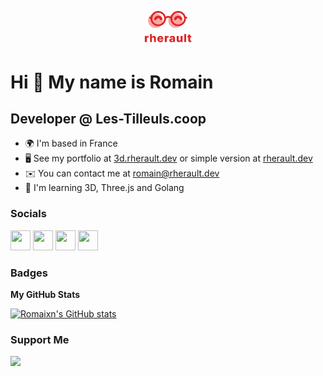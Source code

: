 <p align="center">
  <img src="https://github.com/Romaixn/Romaixn/blob/master/assets/img/Logo%20avec%20typo.png" width="15%">
</p>

Hi 👋 My name is Romain
=======================

Developer @ Les-Tilleuls.coop
-----------------------------

*   🌍  I'm based in France
*   🖥️  See my portfolio at [3d.rherault.dev](https://3d.rherault.dev) or simple version at [rherault.dev](https://rherault.dev)
*   ✉️  You can contact me at [romain@rherault.dev](mailto:romain@rherault.dev)
*   🧠  I'm learning 3D, Three.js and Golang                 

### Socials
                  
<p align="left"> <a href="https://www.dev.to/romaixn" target="_blank" rel="noreferrer"><img src="https://raw.githubusercontent.com/danielcranney/readme-generator/main/public/icons/socials/devdotto.svg" width="32" height="32" /></a> <a href="https://www.github.com/Romaixn" target="_blank" rel="noreferrer"><img src="https://raw.githubusercontent.com/danielcranney/readme-generator/main/public/icons/socials/github.svg" width="32" height="32" /></a> <a href="https://www.linkedin.com/in/rherault" target="_blank" rel="noreferrer"><img src="https://raw.githubusercontent.com/danielcranney/readme-generator/main/public/icons/socials/linkedin.svg" width="32" height="32" /></a> <a href="https://www.twitter.com/Romaixn" target="_blank" rel="noreferrer"><img src="https://raw.githubusercontent.com/danielcranney/readme-generator/main/public/icons/socials/twitter.svg" width="32" height="32" /></a></p>

### Badges

<b>My GitHub Stats</b>

<a href="http://www.github.com/Romaixn"><img src="https://github-readme-stats.vercel.app/api?username=Romaixn&show_icons=true&hide=&count_private=true&title_color=ef4444&text_color=ffffff&icon_color=ef4444&bg_color=1c1917&hide_border=true&show_icons=true" alt="Romaixn's GitHub stats" /></a>

### Support Me
<a href="https://www.buymeacoffee.com/rherault"><img src="https://cdn.buymeacoffee.com/buttons/v2/default-yellow.png" width="200" /></a>
